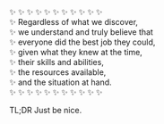 ✨ ✨ ✨ ✨ ✨ ✨ ✨ ✨ ✨ ✨ ✨  
✨ Regardless of what we discover,  
✨ we understand and truly believe that  
✨ everyone did the best job they could,  
✨ given what they knew at the time,  
✨ their skills and abilities,  
✨ the resources available,  
✨ and the situation at hand.  
✨ ✨ ✨ ✨ ✨ ✨ ✨ ✨ ✨ ✨ ✨  


TL;DR Just be nice.

<!--
**jamigibbs/jamigibbs** is a ✨ _special_ ✨ repository because its `README.md` (this file) appears on your GitHub profile.

Here are some ideas to get you started:

- 🔭 I’m currently working on ...
- 🌱 I’m currently learning ...
- 👯 I’m looking to collaborate on ...
- 🤔 I’m looking for help with ...
- 💬 Ask me about ...
- 📫 How to reach me: ...
- 😄 Pronouns: ...
- ⚡ Fun fact: ...
-->
